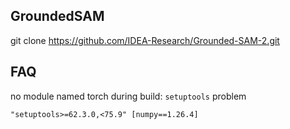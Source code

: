## GroundedSAM
git clone https://github.com/IDEA-Research/Grounded-SAM-2.git


## FAQ
no module named torch during build: `setuptools` problem
```
"setuptools>=62.3.0,<75.9" [numpy==1.26.4]
```